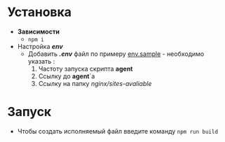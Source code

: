 # Установка
+ **Зависимости**
   + `npm i`
+ Настройка **_env_**
   + Добавить **_.env_** файл по примеру [env.sample](./.env.sample) - необходимо указать :
       1. Частоту запуска скрипта **agent**
       2. Ссылку до **agent**`а
       3. Ссылку на папку _nginx/sites-avaliable_

 # Запуск
 + Чтобы создать исполняемый файл введите команду `npm run build`